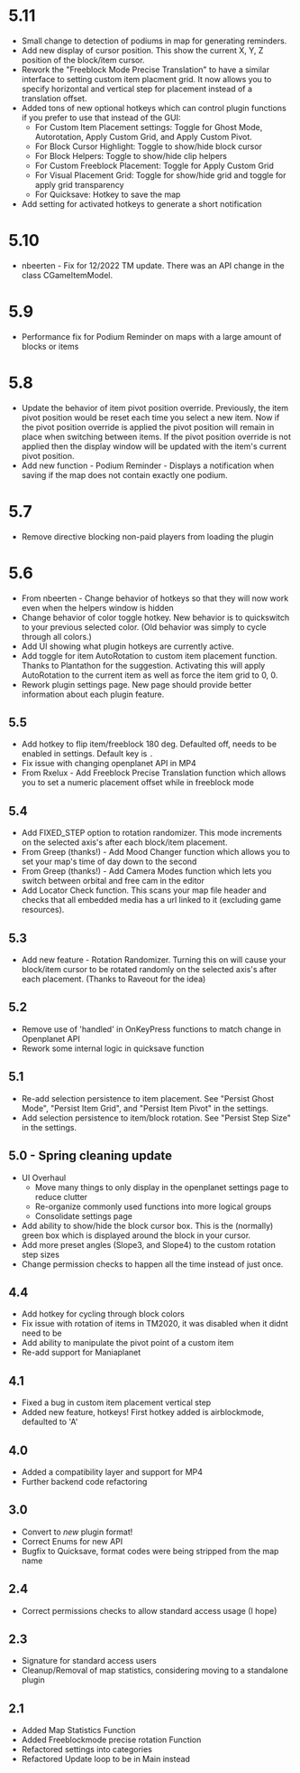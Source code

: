 # 5.11
* Small change to detection of podiums in map for generating reminders.
* Add new display of cursor position. This show the current X, Y, Z position of the block/item cursor.
* Rework the "Freeblock Mode Precise Translation" to have a similar interface to setting custom item placment grid. It now allows you to specify horizontal and vertical step for placement instead of a translation offset.
* Added tons of new optional hotkeys which can control plugin functions if you prefer to use that instead of the GUI:
  * For Custom Item Placement settings: Toggle for Ghost Mode, Autorotation, Apply Custom Grid, and Apply Custom Pivot.
  * For Block Cursor Highlight: Toggle to show/hide block cursor
  * For Block Helpers: Toggle to show/hide clip helpers
  * For Custom Freeblock Placement: Toggle for Apply Custom Grid
  * For Visual Placement Grid: Toggle for show/hide grid and toggle for apply grid transparency
  * For Quicksave: Hotkey to save the map
* Add setting for activated hotkeys to generate a short notification


# 5.10
* nbeerten - Fix for 12/2022 TM update. There was an API change in the class CGameItemModel.


# 5.9
* Performance fix for Podium Reminder on maps with a large amount of blocks or items


# 5.8
* Update the behavior of item pivot position override. Previously, the item pivot position would be reset each time you select a new item. Now if the pivot position override is applied the pivot position will remain in place when switching between items. If the pivot position override is not applied then the display window will be updated with the item's current pivot position.
* Add new function - Podium Reminder - Displays a notification when saving if the map does not contain exactly one podium.


# 5.7
* Remove directive blocking non-paid players from loading the plugin


# 5.6
* From nbeerten - Change behavior of hotkeys so that they will now work even when the helpers window is hidden
* Change behavior of color toggle hotkey. New behavior is to quickswitch to your previous selected color. (Old behavior was simply to cycle through all colors.)
* Add UI showing what plugin hotkeys are currently active.
* Add toggle for item AutoRotation to custom item placement function. Thanks to Plantathon for the suggestion. Activating this will apply AutoRotation to the current item as well as force the item grid to 0, 0.
* Rework plugin settings page. New page should provide better information about each plugin feature.


## 5.5
* Add hotkey to flip item/freeblock 180 deg. Defaulted off, needs to be enabled in settings. Default key is `.`
* Fix issue with changing openplanet API in MP4
* From Rxelux - Add Freeblock Precise Translation function which allows you to set a numeric placement offset while in freeblock mode


## 5.4
* Add FIXED_STEP option to rotation randomizer. This mode increments on the selected axis's after each block/item placement.
* From Greep (thanks!) - Add Mood Changer function which allows you to set your map's time of day down to the second
* From Greep (thanks!) - Add Camera Modes function which lets you switch between orbital and free cam in the editor
* Add Locator Check function. This scans your map file header and checks that all embedded media has a url linked to it (excluding game resources).


## 5.3
* Add new feature - Rotation Randomizer. Turning this on will cause your block/item cursor to be rotated randomly on the selected axis's after each placement. (Thanks to Raveout for the idea)


## 5.2
* Remove use of 'handled' in OnKeyPress functions to match change in Openplanet API
* Rework some internal logic in quicksave function


## 5.1
* Re-add selection persistence to item placement. See "Persist Ghost Mode", "Persist Item Grid", and "Persist Item Pivot" in the settings.
* Add selection persistence to item/block rotation. See "Persist Step Size" in the settings.


## 5.0 - Spring cleaning update
* UI Overhaul
  * Move many things to only display in the openplanet settings page to reduce clutter
  * Re-organize commonly used functions into more logical groups
  * Consolidate settings page
* Add ability to show/hide the block cursor box. This is the (normally) green box which is displayed around the block in your cursor.
* Add more preset angles (Slope3, and Slope4) to the custom rotation step sizes
* Change permission checks to happen all the time instead of just once.

## 4.4
* Add hotkey for cycling through block colors
* Fix issue with rotation of items in TM2020, it was disabled when it didnt need to be
* Add ability to manipulate the pivot point of a custom item
* Re-add support for Maniaplanet

## 4.1
* Fixed a bug in custom item placement vertical step
* Added new feature, hotkeys! First hotkey added is airblockmode, defaulted to 'A'

## 4.0
* Added a compatibility layer and support for MP4
* Further backend code refactoring

## 3.0
* Convert to *new* plugin format!
* Correct Enums for new API
* Bugfix to Quicksave, format codes were being stripped from the map name

## 2.4
* Correct permissions checks to allow standard access usage (I hope)

## 2.3
* Signature for standard access users
* Cleanup/Removal of map statistics, considering moving to a standalone plugin

## 2.1
* Added Map Statistics Function
* Added Freeblockmode precise rotation Function
* Refactored settings into categories
* Refactored Update loop to be in Main instead